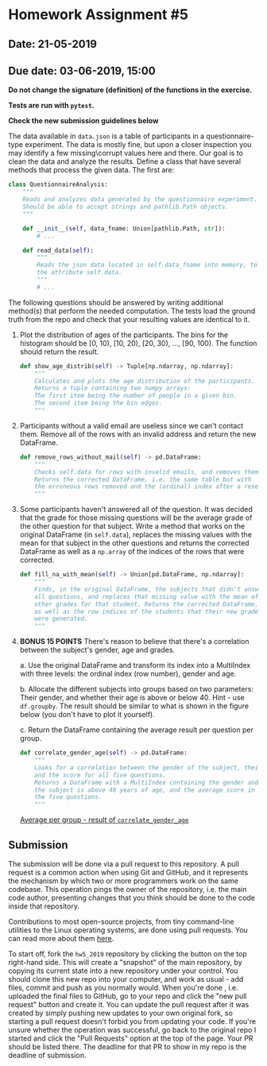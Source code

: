 # Homework Assignment #5

## Date: 21-05-2019
## Due date: 03-06-2019, 15:00

**Do not change the signature (definition) of the functions in the exercise.**

**Tests are run with `pytest`.**

**Check the new submission guidelines below**

The data available in `data.json` is a table of participants in a questionnaire-type experiment. The data is mostly fine, but upon a closer inspection you may identify a few missing\corrupt values here and there. Our goal is to clean the data and analyze the results. Define a class that have several methods that process the given data. The first are:

```python
class QuestionnaireAnalysis:
    """
    Reads and analyzes data generated by the questionnaire experiment.
    Should be able to accept strings and pathlib.Path objects.
    """

    def __init__(self, data_fname: Union[pathlib.Path, str]):
        # ...

    def read_data(self):
        """
        Reads the json data located in self.data_fname into memory, to
        the attribute self.data.
        """
        # ...
```

The following questions should be answered by writing additional method(s) that perform the needed computation. The tests load the ground truth from the repo
and check that your resulting values are identical to it.

1. Plot the distribution of ages of the participants. The bins for the histogram should be [0, 10), [10, 20), [20, 30), ..., [90, 100). The function should
return the result.

    ```python
    def show_age_distrib(self) -> Tuple[np.ndarray, np.ndarray]:
        """
        Calculates and plots the age distribution of the participants.
        Returns a tuple containing two numpy arrays:
        The first item being the number of people in a given bin.
        The second item being the bin edges.
        """
    ```

2. Participants without a valid email are useless since we can't contact them. Remove all of the rows with an invalid address and return the new DataFrame.

    ```python
    def remove_rows_without_mail(self) -> pd.DataFrame:
        """
        Checks self.data for rows with invalid emails, and removes them.
        Returns the corrected DataFrame, i.e. the same table but with
        the erroneous rows removed and the (ordinal) index after a reset.
        """
    ```

3. Some participants haven't answered all of the question. It was decided
that the grade for those missing questions will be the average grade of
the other question for that subject.
Write a method that works on the original DataFrame (in `self.data`), replaces
the missing values with the mean for that subject in the other questions and
returns the corrected DataFrame as well as a `np.array` of the indices of the
rows that were corrected.

    ```python
    def fill_na_with_mean(self) -> Union[pd.DataFrame, np.ndarray]:
        """
        Finds, in the original DataFrame, the subjects that didn't answer
        all questions, and replaces that missing value with the mean of the
        other grades for that student. Returns the corrected DataFrame,
        as well as the row indices of the students that their new grades
        were generated.
        """
    ```

4. **BONUS 15 POINTS** There's reason to believe that there's a correlation between        the subject's gender, age and grades.

    a. Use the original DataFrame and transform its index into a MultiIndex with three levels: the ordinal index (row number), gender and age.

    b. Allocate the different subjects into groups based on two parameters: Their gender, and whether their age is above or below 40. Hint - use `df.groupby`. The result should be similar to what is shown in the figure below (you don't have to plot it yourself).

    c. Return the DataFrame containing the average result per question per group.

    ```python
    def correlate_gender_age(self) -> pd.DataFrame:
        """
        Looks for a correlation between the gender of the subject, their age
        and the score for all five questions.
        Returns a DataFrame with a MultiIndex containing the gender and whether
        the subject is above 40 years of age, and the average score in each of
        the five questions.
        """
    ```

    [Average per group - result of `correlate_gender_age`](avg_per_group.png)


## Submission

The submission will be done via a pull request to this repository. A pull request is a common action when using Git and GitHub, and it represents the mechanism by which two or more programmers work on the same codebase. This operation pings the owner of the repository, i.e. the main code author, presenting changes that you think should be done to the code inside that repository.

Contributions to most open-source projects, from tiny command-line utilities to the Linux operating systems, are done using pull requests. You can read more about them [here](https://help.github.com/en/articles/about-pull-requests).

To start off, fork the `hw5_2019` repository by clicking the button on the top right-hand side. This will create a "snapshot" of the main repository, by copying its current state into a new repository under your control. You should clone this new repo into your computer, and work as usual - add files, commit and push as you normally would. When you're done , i.e. uploaded the final files to GitHub, go to your repo and click the "new pull request" button and create it. You can update the pull request after it was created by simply pushing new updates to your own original fork, so starting a pull request doesn't forbid you from updating your code. If you're unsure whether the operation was successful, go back to the original repo I started and click the "Pull Requests" option at the top of the page. Your PR should be listed there. The deadline for that PR to show in my repo is the deadline of submission.
